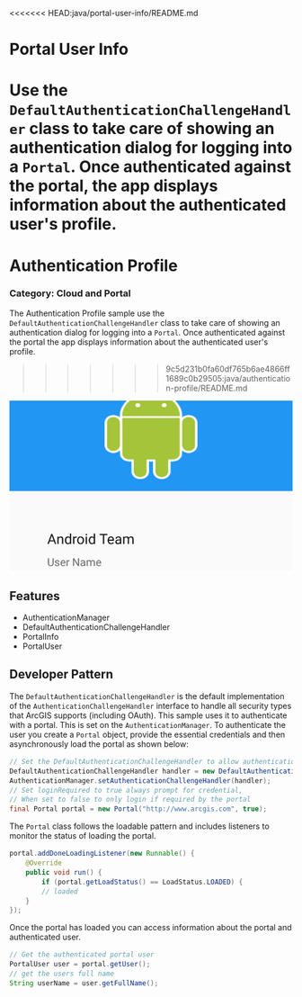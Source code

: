 <<<<<<< HEAD:java/portal-user-info/README.md
# Portal User Info
Use the `DefaultAuthenticationChallengeHandler` class to take care of showing an authentication dialog for logging into a `Portal`. Once authenticated against the portal, the app displays information about the authenticated user's profile.
=======
# Authentication Profile
### Category: Cloud and Portal
The Authentication Profile sample use the `DefaultAuthenticationChallengeHandler` class to take care of showing an authentication dialog for logging into a `Portal`. Once authenticated against the portal the app displays information about the authenticated user's profile.
>>>>>>> 9c5d231b0fa60df765b6ae4866ff1689c0b29505:java/authentication-profile/README.md

![Portal User Info App](portal-user-info.png) 

## Features
* AuthenticationManager
* DefaultAuthenticationChallengeHandler
* PortalInfo
* PortalUser

## Developer Pattern
The `DefaultAuthenticationChallengeHandler` is the default implementation of the `AuthenticationChallengeHandler` interface to handle  all security types that ArcGIS supports (including OAuth).  This sample uses it to authenticate with a portal.  This is set on the `AuthenticationManager`. To authenticate the user you create a `Portal` object, provide the essential credentials and then asynchronously load the portal as shown below:

```java
// Set the DefaultAuthenticationChallengeHandler to allow authentication with the portal.
DefaultAuthenticationChallengeHandler handler = new DefaultAuthenticationChallengeHandler(this);
AuthenticationManager.setAuthenticationChallengeHandler(handler);
// Set loginRequired to true always prompt for credential,
// When set to false to only login if required by the portal
final Portal portal = new Portal("http://www.arcgis.com", true);
```

The `Portal` class follows the loadable pattern and includes listeners to monitor the status of loading the portal.

```java
portal.addDoneLoadingListener(new Runnable() {
    @Override
    public void run() {
        if (portal.getLoadStatus() == LoadStatus.LOADED) {
        // loaded
    }
});
```

Once the portal has loaded you can access information about the portal and authenticated user.  

```java
// Get the authenticated portal user
PortalUser user = portal.getUser();
// get the users full name
String userName = user.getFullName();
```
